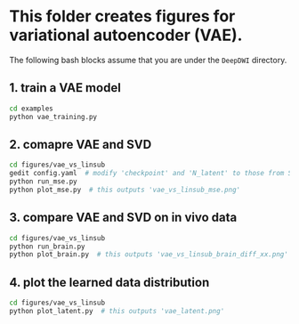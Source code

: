 
# This folder creates figures for variational autoencoder (VAE).

The following bash blocks assume that you are under the `DeepDWI` directory.

## 1. train a VAE model

```bash
cd examples
python vae_training.py
```

## 2. comapre VAE and SVD

```bash
cd figures/vae_vs_linsub
gedit config.yaml  # modify 'checkpoint' and 'N_latent' to those from Step 1
python run_mse.py
python plot_mse.py  # this outputs 'vae_vs_linsub_mse.png'
```

## 3. compare VAE and SVD on in vivo data

```bash
cd figures/vae_vs_linsub
python run_brain.py
python plot_brain.py  # this outputs 'vae_vs_linsub_brain_diff_xx.png'
```

## 4. plot the learned data distribution

```bash
cd figures/vae_vs_linsub
python plot_latent.py  # this outputs 'vae_latent.png'
```